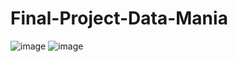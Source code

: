 # Final-Project-Data-Mania
![image](https://github.com/satriapandu93/Final-Project-Data-Mania/assets/119551554/5eb42867-e53f-4d54-a3b7-ba601b3154bd)
![image](https://github.com/satriapandu93/Final-Project-Data-Mania/assets/119551554/c7f9cc7d-a1c8-4c35-8e5f-8971ec43c1cb)
